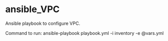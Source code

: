 # ansible_VPC
Ansible playbook to configure VPC.

Command to run: 
ansible-playbook playbook.yml -i inventory -e @vars.yml
